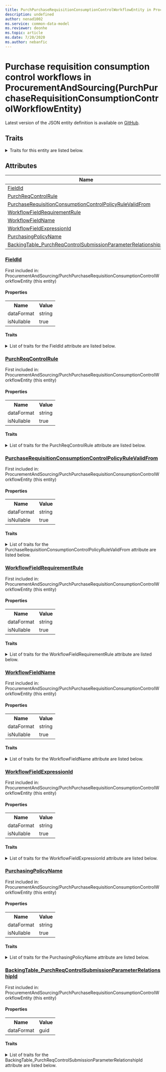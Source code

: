 ```yaml
---
title: PurchPurchaseRequisitionConsumptionControlWorkflowEntity in ProcurementAndSourcing - Common Data Model | Microsoft Docs
description: undefined
author: nenad1002
ms.service: common-data-model
ms.reviewer: deonhe
ms.topic: article
ms.date: 7/20/2020
ms.author: nebanfic
---
```


# Purchase requisition consumption control workflows in ProcurementAndSourcing(PurchPurchaseRequisitionConsumptionControlWorkflowEntity)

  
 Latest version of the JSON entity definition is available on <a href="https://github.com/Microsoft/CDM/tree/master/schemaDocuments/core/operationsCommon/Entities/SupplyChain/ProcurementAndSourcing/PurchPurchaseRequisitionConsumptionControlWorkflowEntity.cdm.json" target="_blank">GitHub</a>.  

## Traits

<details>
<summary>Traits for this entity are listed below.  
</summary>

**is.CDM.entityVersion**  
  <table><tr><th>Parameter</th><th>Value</th><th>Data type</th><th>Explanation</th></tr><tr><td>versionNumber</td><td>"1.0"</td><td>string</td><td>semantic version number of the entity</td></tr></table>

**is.application.releaseVersion**  
  <table><tr><th>Parameter</th><th>Value</th><th>Data type</th><th>Explanation</th></tr><tr><td>releaseVersion</td><td>"10.0.13.0"</td><td>string</td><td>semantic version number of the application introducing this entity</td></tr></table>

**is.localized.displayedAs**  
  Holds the list of language specific display text for an object.  <table><tr><th>Parameter</th><th>Value</th><th>Data type</th><th>Explanation</th></tr><tr><td>localizedDisplayText</td><td><table><tr><th>languageTag</th><th>displayText</th></tr><tr><td>en</td><td>Purchase requisition consumption control workflows</td></tr></table></td><td>entity</td><td>a reference to the constant entity holding the list of localized text</td></tr></table>

</details>

## Attributes

|Name|Description|First Included in Instance|
|---|---|---|
|[FieldId](#FieldId)||<a href="PurchPurchaseRequisitionConsumptionControlWorkflowEntity.md" target="_blank">ProcurementAndSourcing/PurchPurchaseRequisitionConsumptionControlWorkflowEntity</a>|
|[PurchReqControlRule](#PurchReqControlRule)||<a href="PurchPurchaseRequisitionConsumptionControlWorkflowEntity.md" target="_blank">ProcurementAndSourcing/PurchPurchaseRequisitionConsumptionControlWorkflowEntity</a>|
|[PurchaseRequisitionConsumptionControlPolicyRuleValidFrom](#PurchaseRequisitionConsumptionControlPolicyRuleValidFrom)||<a href="PurchPurchaseRequisitionConsumptionControlWorkflowEntity.md" target="_blank">ProcurementAndSourcing/PurchPurchaseRequisitionConsumptionControlWorkflowEntity</a>|
|[WorkflowFieldRequirementRule](#WorkflowFieldRequirementRule)||<a href="PurchPurchaseRequisitionConsumptionControlWorkflowEntity.md" target="_blank">ProcurementAndSourcing/PurchPurchaseRequisitionConsumptionControlWorkflowEntity</a>|
|[WorkflowFieldName](#WorkflowFieldName)||<a href="PurchPurchaseRequisitionConsumptionControlWorkflowEntity.md" target="_blank">ProcurementAndSourcing/PurchPurchaseRequisitionConsumptionControlWorkflowEntity</a>|
|[WorkflowFieldExpressionId](#WorkflowFieldExpressionId)||<a href="PurchPurchaseRequisitionConsumptionControlWorkflowEntity.md" target="_blank">ProcurementAndSourcing/PurchPurchaseRequisitionConsumptionControlWorkflowEntity</a>|
|[PurchasingPolicyName](#PurchasingPolicyName)||<a href="PurchPurchaseRequisitionConsumptionControlWorkflowEntity.md" target="_blank">ProcurementAndSourcing/PurchPurchaseRequisitionConsumptionControlWorkflowEntity</a>|
|[BackingTable_PurchReqControlSubmissionParameterRelationshipId](#BackingTable_PurchReqControlSubmissionParameterRelationshipId)||<a href="PurchPurchaseRequisitionConsumptionControlWorkflowEntity.md" target="_blank">ProcurementAndSourcing/PurchPurchaseRequisitionConsumptionControlWorkflowEntity</a>|

### <a href=#FieldId name="FieldId">FieldId</a>

First included in: ProcurementAndSourcing/PurchPurchaseRequisitionConsumptionControlWorkflowEntity (this entity)  

#### Properties

<table><tr><th>Name</th><th>Value</th></tr><tr><td>dataFormat</td><td>string</td></tr><tr><td>isNullable</td><td>true</td></tr></table>

#### Traits

<details>
<summary>List of traits for the FieldId attribute are listed below.</summary>

**is.dataFormat.character**  
**is.dataFormat.big**  
**is.dataFormat.array**  
**is.nullable**  
The attribute value may be set to NULL.  

**is.dataFormat.character**  
**is.dataFormat.array**  
</details>

### <a href=#PurchReqControlRule name="PurchReqControlRule">PurchReqControlRule</a>

First included in: ProcurementAndSourcing/PurchPurchaseRequisitionConsumptionControlWorkflowEntity (this entity)  

#### Properties

<table><tr><th>Name</th><th>Value</th></tr><tr><td>dataFormat</td><td>string</td></tr><tr><td>isNullable</td><td>true</td></tr></table>

#### Traits

<details>
<summary>List of traits for the PurchReqControlRule attribute are listed below.</summary>

**is.dataFormat.character**  
**is.dataFormat.big**  
**is.dataFormat.array**  
**is.nullable**  
The attribute value may be set to NULL.  

**is.dataFormat.character**  
**is.dataFormat.array**  
</details>

### <a href=#PurchaseRequisitionConsumptionControlPolicyRuleValidFrom name="PurchaseRequisitionConsumptionControlPolicyRuleValidFrom">PurchaseRequisitionConsumptionControlPolicyRuleValidFrom</a>

First included in: ProcurementAndSourcing/PurchPurchaseRequisitionConsumptionControlWorkflowEntity (this entity)  

#### Properties

<table><tr><th>Name</th><th>Value</th></tr><tr><td>dataFormat</td><td>string</td></tr><tr><td>isNullable</td><td>true</td></tr></table>

#### Traits

<details>
<summary>List of traits for the PurchaseRequisitionConsumptionControlPolicyRuleValidFrom attribute are listed below.</summary>

**is.dataFormat.character**  
**is.dataFormat.big**  
**is.dataFormat.array**  
**is.nullable**  
The attribute value may be set to NULL.  

**is.dataFormat.character**  
**is.dataFormat.array**  
</details>

### <a href=#WorkflowFieldRequirementRule name="WorkflowFieldRequirementRule">WorkflowFieldRequirementRule</a>

First included in: ProcurementAndSourcing/PurchPurchaseRequisitionConsumptionControlWorkflowEntity (this entity)  

#### Properties

<table><tr><th>Name</th><th>Value</th></tr><tr><td>dataFormat</td><td>string</td></tr><tr><td>isNullable</td><td>true</td></tr></table>

#### Traits

<details>
<summary>List of traits for the WorkflowFieldRequirementRule attribute are listed below.</summary>

**is.dataFormat.character**  
**is.dataFormat.big**  
**is.dataFormat.array**  
**is.nullable**  
The attribute value may be set to NULL.  

**is.dataFormat.character**  
**is.dataFormat.array**  
</details>

### <a href=#WorkflowFieldName name="WorkflowFieldName">WorkflowFieldName</a>

First included in: ProcurementAndSourcing/PurchPurchaseRequisitionConsumptionControlWorkflowEntity (this entity)  

#### Properties

<table><tr><th>Name</th><th>Value</th></tr><tr><td>dataFormat</td><td>string</td></tr><tr><td>isNullable</td><td>true</td></tr></table>

#### Traits

<details>
<summary>List of traits for the WorkflowFieldName attribute are listed below.</summary>

**is.dataFormat.character**  
**is.dataFormat.big**  
**is.dataFormat.array**  
**is.nullable**  
The attribute value may be set to NULL.  

**is.dataFormat.character**  
**is.dataFormat.array**  
</details>

### <a href=#WorkflowFieldExpressionId name="WorkflowFieldExpressionId">WorkflowFieldExpressionId</a>

First included in: ProcurementAndSourcing/PurchPurchaseRequisitionConsumptionControlWorkflowEntity (this entity)  

#### Properties

<table><tr><th>Name</th><th>Value</th></tr><tr><td>dataFormat</td><td>string</td></tr><tr><td>isNullable</td><td>true</td></tr></table>

#### Traits

<details>
<summary>List of traits for the WorkflowFieldExpressionId attribute are listed below.</summary>

**is.dataFormat.character**  
**is.dataFormat.big**  
**is.dataFormat.array**  
**is.nullable**  
The attribute value may be set to NULL.  

**is.dataFormat.character**  
**is.dataFormat.array**  
</details>

### <a href=#PurchasingPolicyName name="PurchasingPolicyName">PurchasingPolicyName</a>

First included in: ProcurementAndSourcing/PurchPurchaseRequisitionConsumptionControlWorkflowEntity (this entity)  

#### Properties

<table><tr><th>Name</th><th>Value</th></tr><tr><td>dataFormat</td><td>string</td></tr><tr><td>isNullable</td><td>true</td></tr></table>

#### Traits

<details>
<summary>List of traits for the PurchasingPolicyName attribute are listed below.</summary>

**is.dataFormat.character**  
**is.dataFormat.big**  
**is.dataFormat.array**  
**is.nullable**  
The attribute value may be set to NULL.  

**is.dataFormat.character**  
**is.dataFormat.array**  
</details>

### <a href=#BackingTable_PurchReqControlSubmissionParameterRelationshipId name="BackingTable_PurchReqControlSubmissionParameterRelationshipId">BackingTable_PurchReqControlSubmissionParameterRelationshipId</a>

First included in: ProcurementAndSourcing/PurchPurchaseRequisitionConsumptionControlWorkflowEntity (this entity)  

#### Properties

<table><tr><th>Name</th><th>Value</th></tr><tr><td>dataFormat</td><td>guid</td></tr></table>

#### Traits

<details>
<summary>List of traits for the BackingTable_PurchReqControlSubmissionParameterRelationshipId attribute are listed below.</summary>

**is.dataFormat.character**  
**is.dataFormat.big**  
**is.dataFormat.array**  
**is.dataFormat.guid**  
**means.identity.entityId**  
**is.linkedEntity.identifier**  
Marks the attribute(s) that hold foreign key references to a linked (used as an attribute) entity. This attribute is added to the resolved entity to enumerate the referenced entities.  <table><tr><th>Parameter</th><th>Value</th><th>Data type</th><th>Explanation</th></tr><tr><td>entityReferences</td><td><table><tr><th>entityReference</th><th>attributeReference</th></tr><tr><td><a href="../../../Tables/SupplyChain/ProcurementAndSourcing/Parameter/PurchReqControlSubmissionParameter.md" target="_blank">/core/operationsCommon/Tables/SupplyChain/ProcurementAndSourcing/Parameter/PurchReqControlSubmissionParameter.cdm.json/PurchReqControlSubmissionParameter</a></td><td><a href="../../../Tables/SupplyChain/ProcurementAndSourcing/Parameter/PurchReqControlSubmissionParameter.md#RecId" target="_blank">RecId</a></td></tr></table></td><td>entity</td><td>a reference to the constant entity holding the list of entity references</td></tr></table>

**is.dataFormat.guid**  
**is.dataFormat.character**  
**is.dataFormat.array**  
</details>
